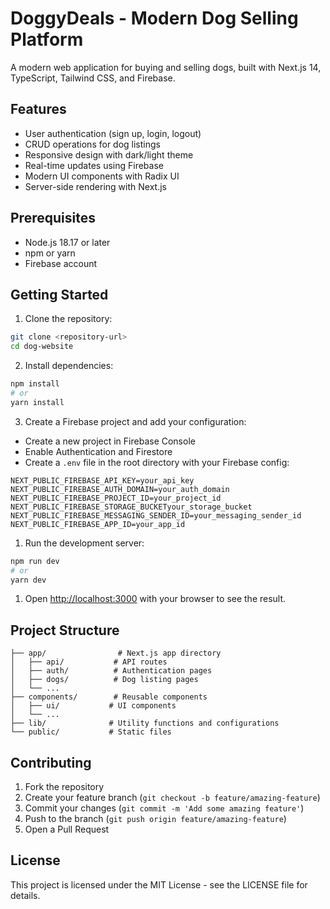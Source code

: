 # DoggyDeals - Modern Dog Selling Platform

A modern web application for buying and selling dogs, built with Next.js 14, TypeScript, Tailwind CSS, and Firebase.

## Features

- User authentication (sign up, login, logout)
- CRUD operations for dog listings
- Responsive design with dark/light theme
- Real-time updates using Firebase
- Modern UI components with Radix UI
- Server-side rendering with Next.js

## Prerequisites

- Node.js 18.17 or later
- npm or yarn
- Firebase account

## Getting Started

1. Clone the repository:
```bash
git clone <repository-url>
cd dog-website
```

2. Install dependencies:
```bash
npm install
# or
yarn install
```

3. Create a Firebase project and add your configuration:
- Create a new project in Firebase Console
- Enable Authentication and Firestore
- Create a `.env` file in the root directory with your Firebase config:

```env
NEXT_PUBLIC_FIREBASE_API_KEY=your_api_key
NEXT_PUBLIC_FIREBASE_AUTH_DOMAIN=your_auth_domain
NEXT_PUBLIC_FIREBASE_PROJECT_ID=your_project_id
NEXT_PUBLIC_FIREBASE_STORAGE_BUCKETyour_storage_bucket
NEXT_PUBLIC_FIREBASE_MESSAGING_SENDER_ID=your_messaging_sender_id
NEXT_PUBLIC_FIREBASE_APP_ID=your_app_id
```

1. Run the development server:
```bash
npm run dev
# or
yarn dev
```

1. Open [http://localhost:3000](http://localhost:3000) with your browser to see the result.

## Project Structure

```
├── app/                # Next.js app directory
│   ├── api/           # API routes
│   ├── auth/          # Authentication pages
│   ├── dogs/          # Dog listing pages
│   └── ...
├── components/        # Reusable components
│   ├── ui/           # UI components
│   └── ...
├── lib/              # Utility functions and configurations
└── public/           # Static files
```

## Contributing

1. Fork the repository
2. Create your feature branch (`git checkout -b feature/amazing-feature`)
3. Commit your changes (`git commit -m 'Add some amazing feature'`)
4. Push to the branch (`git push origin feature/amazing-feature`)
5. Open a Pull Request

## License

This project is licensed under the MIT License - see the LICENSE file for details. 